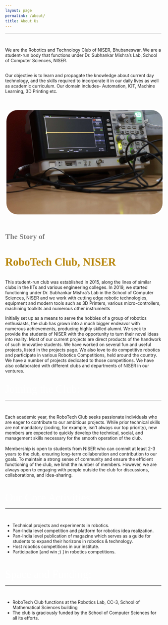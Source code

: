 ```yaml
---
layout: page
permalink: /about/
title: About Us
---
```

<style>
  .adminheading {
    font-size: 35px; 
    color: white; 
    font-family: MyCustomFont;
  }
</style>
<hr>
<div class="veil">
<br>
<p> 
We are the Robotics and Technology Club of NISER, Bhubaneswar. We are a student-run body that functions under Dr. Subhankar Mishra’s Lab, School of Computer Sciences, NISER.


<br>
<br>

Our objective is to learn and propagate the knowledge about current day technology, and the skills required to incorporate it in our daily lives as well as academic curriculum. Our domain includes- Automation, IOT, Machine Learning, 3D Printing etc.
</p>

<br>
<br>

<img src="/images/About1.jpg" height="25%" width="100%" style="border: solid 4px white; border-radius: 40px 40px 40px 40px;">
<br>
<br>

<h4 style="font-size: 24px; color: grey; margin-bottom: 20px; font-family: MyCustomFont">The Story of</h4>

<h3 style="font-size: 35px; color: darkgoldenrod; font-family: MyCustomFont; font-weight: bolder;">RoboTech Club, NISER</h3>
<p style="font-weight: 600px;">This student-run club was established in 2015, along the lines of similar clubs in the IITs and various engineering colleges. In 2019, we started functioning under Dr. Subhankar Mishra’s Lab in the School of Computer Sciences, NISER and we work with cutting edge robotic technologies,  equipment and  modern tools such as 3D Printers, various micro-controllers, machining toolkits and numerous other instruments</p>
<p style="font-weight: 600px;">Initially set up as a means to serve the hobbies of a group of robotics enthusiasts, the club has grown into a much bigger endeavor with numerous achievements, producing highly skilled alumni. We seek to provide the students of NISER with the opportunity to turn their novel ideas into reality. Most of our current projects are direct products of the handwork of such innovative students. We have worked on several fun and useful projects, listed in the projects page. We also love to do competitive robotics and participate in various Robotics Competitions, held around the country. We have a number of projects dedicated to those competitions. We have also collaborated with different clubs and departments of NISER in our ventures.</p>
<br>
<span class="adminheading">Joining the Club:</span>
<hr>
<br>
<p>Each academic year, the RoboTech Club seeks passionate individuals who are eager to contribute to our ambitious projects. While prior technical skills are not mandatory (coding, for example, isn't always our top priority), new members are expected to quickly develop the technical, social, and management skills necessary for the smooth operation of the club.
<br>
<br>
Membership is open to students from NISER who can commit at least 2-3 years to the club, ensuring long-term collaboration and contribution to our goals. To maintain a strong sense of community and ensure the efficient functioning of the club, we limit the number of members. However, we are always open to engaging with people outside the club for discussions, collaborations, and idea-sharing.
</p>
<br>

<span class="adminheading">Our Core Activities:
</span>
<hr>
<br>
<p>
<ul>
<li>Technical projects and experiments in robotics.</li>
<li>Pan-India level competition and platform for robotics idea realization.</li>
<li>Pan-India level publication of magazine which serves as a guide for students to expand their horizons in robotics & technology.</li>
<li>Host robotics competitions in our institute.</li>
<li>Participation [and win ;) ] in robotics competitions.</li>
</ul>
</p>
<br>

<span class="adminheading">Space and Funding:
</span>
<hr>
<br>
<p>
<ul>
<li>RoboTech Club functions at the Robotics Lab, CC-3, School of Mathematical Sciences building</li>
<li>The club is graciously funded by the School of Computer Sciences for all its efforts.</li>
</ul>
</p>
<br>
